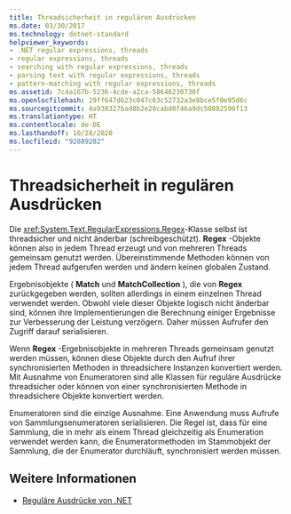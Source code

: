 ```yaml
---
title: Threadsicherheit in regulären Ausdrücken
ms.date: 03/30/2017
ms.technology: dotnet-standard
helpviewer_keywords:
- .NET regular expressions, threads
- regular expressions, threads
- searching with regular expressions, threads
- parsing text with regular expressions, threads
- pattern-matching with regular expressions, threads
ms.assetid: 7c4a167b-5236-4cde-a2ca-58646230730f
ms.openlocfilehash: 29ff647d623c047c63c52732a3e8bce5f0e95d6c
ms.sourcegitcommit: 4a938327bad8b2e20cabd0f46a9dc50882596f13
ms.translationtype: HT
ms.contentlocale: de-DE
ms.lasthandoff: 10/28/2020
ms.locfileid: "92889282"
---
```

# <a name="thread-safety-in-regular-expressions"></a>Threadsicherheit in regulären Ausdrücken
Die <xref:System.Text.RegularExpressions.Regex>-Klasse selbst ist threadsicher und nicht änderbar (schreibgeschützt). **Regex** -Objekte können also in jedem Thread erzeugt und von mehreren Threads gemeinsam genutzt werden. Übereinstimmende Methoden können von jedem Thread aufgerufen werden und ändern keinen globalen Zustand.  
  
 Ergebnisobjekte ( **Match** und **MatchCollection** ), die von **Regex** zurückgegeben werden, sollten allerdings in einem einzelnen Thread verwendet werden. Obwohl viele dieser Objekte logisch nicht änderbar sind, können ihre Implementierungen die Berechnung einiger Ergebnisse zur Verbesserung der Leistung verzögern. Daher müssen Aufrufer den Zugriff darauf serialisieren.  
  
 Wenn **Regex** -Ergebnisobjekte in mehreren Threads gemeinsam genutzt werden müssen, können diese Objekte durch den Aufruf ihrer synchronisierten Methoden in threadsichere Instanzen konvertiert werden. Mit Ausnahme von Enumeratoren sind alle Klassen für reguläre Ausdrücke threadsicher oder können von einer synchronisierten Methode in threadsichere Objekte konvertiert werden.  
  
 Enumeratoren sind die einzige Ausnahme. Eine Anwendung muss Aufrufe von Sammlungsenumeratoren serialisieren. Die Regel ist, dass für eine Sammlung, die in mehr als einem Thread gleichzeitig als Enumeration verwendet werden kann, die Enumeratormethoden im Stammobjekt der Sammlung, die der Enumerator durchläuft, synchronisiert werden müssen.  
  
## <a name="see-also"></a>Weitere Informationen

- [Reguläre Ausdrücke von .NET](regular-expressions.md)
